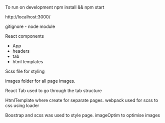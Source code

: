 To run on development
npm install && npm start 

http://localhost:3000/

gitignore - node module

React components
- App
- headers
- tab
- html templates

Scss file for styling

images folder for all page images.

React Tab used to go through the tab structure

HtmlTemplate where create for separate pages.
webpack used for scss to css using loader 

Boostrap and scss was used to style page.
imageOptim to optimise images

